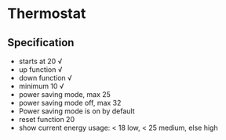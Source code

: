 # Thermostat

## Specification
- starts at 20 √
- up function √
- down function √
- minimum 10 √
- power saving mode, max 25
- power saving mode off, max 32
- Power saving mode is on by default
- reset function 20
- show current energy usage: < 18 low, < 25 medium, else high
